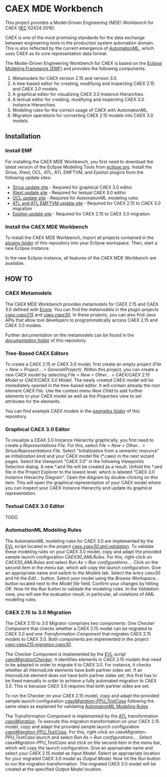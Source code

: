 # CAEX MDE Workbench

This project provides a Model-Driven Engineering (MDE) Workbench for CAEX ([IEC](http://www.iec.ch/) 62424:2016). 

CAEX is one of the most promising standards for the data exchange between engineering tools in the production system automation domain. This is also reflected by the current emergence of [AutomationML](https://www.automationml.org/o.red.c/home.html), which uses CAEX as its core representation data format. 

The Model-Driven Engineering Workbench for CAEX is based on the [Eclipse Modeling Framework (EMF)](http://www.eclipse.org/modeling/emf/) and provides the following components:
1. Metamodels for CAEX version 2.15 and version 3.0.
2. A tree-based editor for creating, modifying and inspecting CAEX 2.15 and CAEX 3.0 models.
3. A graphical editor for visualizing CAEX 3.0 Instance Hierarchies.
4. A textual editor for creating, modifying and inspecting CAEX 3.0 Instance Hierarchies.
5. Modeling rules for the correct usage of CAEX with AutomationML.
6. Migration operations for converting CAEX 2.15 models into CAEX 3.0 models.

## Installation

### Install EMF

For installing the CAEX MDE Workbench, you first need to download the latest version of the Eclipse Modeling Tools from [eclipse.org](http://www.eclipse.org/downloads/eclipse-packages/). 
Install the Sirius, Xtext, OCL, ATL, ATL EMFTVM, and Epsilon plugins from the following update sites:

* [Sirius update site](http://download.eclipse.org/sirius/updates/releases/5.0.1/oxygen) - Required for graphical CAEX 3.0 editor
* [Xtext update site](http://download.eclipse.org/modeling/tmf/xtext/updates/composite/releases/) - Required for textual CAEX 3.0 editor
* [OCL update site](http://download.eclipse.org/modeling/mdt/ocl/updates/releases) - Required for AutomationML modeling rules
* [ATL and ATL EMFTVM update site](http://download.eclipse.org/mmt/atl/updates/releases) - Required for CAEX 2.15 to CAEX 3.0 migration
* [Epsilon update site](http://download.eclipse.org/epsilon/updates/) - Required for CAEX 2.15 to CAEX 3.0 migration

### Install the CAEX MDE Workbench

To install the CAEX MDE Workbench, import all projects contained in the [*plugins folder*](plugins) of this repository into your Eclipse workspace. Then, start a new Eclipse instance. 

In the new Eclipse instance, all features of the CAEX MDE Workbench are available.

## HOW TO 

### CAEX Metamodels

The CAEX MDE Workbench provides metamodels for CAEX 2.15 and CAEX 3.0 defined with [Ecore](http://www.eclipse.org/modeling/emf/). You can find the metamodels in the plugin projects [*caex.caex215*](plugins/caex215/caex.caex215) and [*caex.caex30*](plugins/caex30/caex.caex30). In these projects, you can also find Java APIs that allow tool developers to programmatically access CAEX 2.15 and CAEX 3.0 models.

Further documentation on the metamodels can be found in the [*documentation folder*](documentation) of this repository.

### Tree-Based CAEX Editors

To create a CAEX 2.15 or CAEX 3.0 model, first create an empty project (*File* > *New* > *Project...* > *General*/*Project*). Within this project, you can create a new CAEX model by selecting *File* > *New* > *Other...* > *CAEX*/*CAEX 2.15 Model* or *CAEX*/*CAEX 3.0 Model*. The newly created CAEX model will be immediately opened in the tree-based editor. It will contain already the root element *CAEX File*. Use the context menu *New Child* to add further elements to your CAEX model as well as the *Properties* view to set attributes for the elements.

You can find example CAEX models in the [*examples folder*](examples) of this repository.

### Graphical CAEX 3.0 Editor

To visualize a CEAX 3.0 Instance Hierarchy graphically, you first need to create a *Representations File*. For this, select *File* > *New* > *Other...* > *Sirius*/*Representations File*. Select "Initialization from a semantic resource" as initialization kind and your CAEX model file (*.caex) in the next wizard pages. Select the Viewpoint "CAEX 3.0" in the following Viewpoints Selection dialog. 
A new *.aird file will be created as a result. Unfold the *.aird file in the Project Explorer to the lowest level, which is labeled "CAEX 3.0 Instance Hierarchy Diagram". Open the diagram by double-clicking on this item. This will open the graphical representation of your CAEX model where you can inspect your CAEX Instance Hierarchy and update its graphical representation.

### Textual CAEX 3.0 Editor
TODO

### AutomationML Modeling Rules

The AutomationML modeling rules for CAEX 3.0 are implemented by the [EVL](https://www.eclipse.org/epsilon/doc/evl/) script located in the project [*caex.caex30.aml.validation*](plugins/aml/caex.caex30.aml.validation). To validate these modeling rules on your CAEX 3.0 model, copy and adapt the provided sample launch configuration *CAEX30_AMLRules*. For this, right-click on *CAEX30_AMLRules* and select *Run As* > *Run configurations...*. Click on the second item in the menu bar, which will copy the launch configuration. Give an appropriate name and switch to the *Models* tab. Select the entry *caex30* and hit the *Edit...* button. Select your model using the *Browse Workspace...* button located next to the *Model file* field. Confirm your changes by hitting *OK*. Now hit the *Run* button to validate the modeling rules. In the *Validation* view, you will see the evaluation result, in particular, all violations of AML modeling rules.

### CAEX 2.15 to 3.0 Migration

The CAEX 2.15 to 3.0 Migrator comprises two components: One *Checker Component* that checks whether a CAEX 2.15 model can be migrated to CAEX 3.0 and one *Transformation Component* that migrates CAEX 2.15 models to CAEX 3.0. Both components are implemented in the project [*caex.caex215.migration.caex30*](plugins/caex215/caex.caex215.migration.caex30).

The Checker Component is implemented by the [EVL](https://www.eclipse.org/epsilon/doc/evl/) script [*caexMigrationChecker*](plugins/caex215/caex.caex215.migration.caex30/checkers/caexMigrationChecker.evl). It identifies elements in CAEX 2.15 models that need to be adapted in order to migrate it to CAEX 3.0. For instance, it checks whether all *InternalLink* elements have both partner sides set. If an *InternalLink* element does not have both partner sides set, this first has to be fixed manually in order to achieve a fully automated migration to CAEX 3.0. This is because CAEX 3.0 requires that both partner sides are set.

To run the Checker on your CAEX 2.15 model, copy and adapt the provided sample launch configuration [*caexMigration-PPU_TestCase*](plugins/caex215/caex.caex215.migration.caex30/launcher/caexMigrationChecker-PPU_TestCase.launch) following the same steps as explained for validating [AutomationML Modeling Rules](#automationml-modeling-rules).

The Transformation Component is implemented by the [ATL](https://eclipse.org/atl/) transformation [*caexMigration*](plugins/caex215/caex.caex215.migration.caex30/transformation/caexMigration.atl). To execute this migration transformation on your CAEX 2.15 model, copy and adapt the provided sample launch configuration [*caexMigration-PPU_TestCase*](plugins/caex215/caex.caex215.migration.caex30/launcher/caexMigration-PPU_TestCase.launch). For this, right-click on *caexMigration-PPU_TestCase.launch* and select *Run As* > *Run configurations...*. Select *caexMigration-PPU_TestCase* and click on the second item in the menu bar, which will copy the launch configuration. Give an appropriate name and select your CAEX 2.15 model as *Input Model*. Select an appropriate location for your migrated CAEX 3.0 model as *Output Model*. Now hit the *Run* button to run the migration transformation. The migrated CAEX 3.0 model will be created at the specified *Output Model* location.